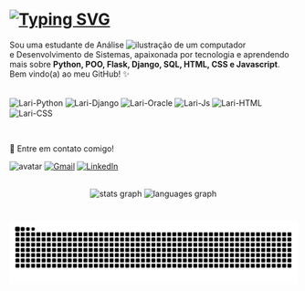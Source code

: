 <h1><a href="https://www.linkedin.com/in/lari-albuquerque/"><img src="https://readme-typing-svg.herokuapp.com?font=Space+Grotesk&weight=600&size=30&duration=2500&pause=1000&color=ee9ca7&width=435&lines=Oii!++Eu+sou+a+Larissa+%F0%9F%91%8B%F0%9F%8F%BB" alt="Typing SVG" /></a></h1>

<img src="https://media.discordapp.net/attachments/1290898251729342486/1295204830096134174/ab0be5ea-2b47-47d6-b810-d18f8edfc9fd.png?ex=670dccff&is=670c7b7f&hm=6520d51231465bdebb033c04df872418b77e6a23fcb96c210d2af1ebce7863e3&=&format=webp&quality=lossless" alt="ilustração de um computador" min-width="400px" max-width="300px" width="300px" align="right">

<p align="left"> 
  Sou uma estudante de Análise e Desenvolvimento de Sistemas, apaixonada por tecnologia e aprendendo mais sobre <strong>Python, POO, Flask, Django, SQL, HTML, CSS e Javascript</strong>.<br>
  Bem vindo(a) ao meu GitHub! ✨
</p>

<p align="left">
<div style="display: inline_block"><br>
  <img align="center" alt="Lari-Python" height="40" width="40" src="https://user-images.githubusercontent.com/25181517/183423507-c056a6f9-1ba8-4312-a350-19bcbc5a8697.png">
  <img align="center" alt="Lari-Django" height="40" width="40" src="https://github.com/marwin1991/profile-technology-icons/assets/62091613/9bf5650b-e534-4eae-8a26-8379d076f3b4">
  <img align="center" alt="Lari-Oracle" height="40" width="40" src="https://user-images.githubusercontent.com/25181517/117208736-bdedc080-adf5-11eb-912f-61c7d43705f6.png">
  <img align="center" alt="Lari-Js" height="40" width="40" src="https://user-images.githubusercontent.com/25181517/117447155-6a868a00-af3d-11eb-9cfe-245df15c9f3f.png">
  <img align="center" alt="Lari-HTML" height="40" width="40" src="https://user-images.githubusercontent.com/25181517/192158954-f88b5814-d510-4564-b285-dff7d6400dad.png">
  <img align="center" alt="Lari-CSS" height="40" width="40" src="https://user-images.githubusercontent.com/25181517/183898674-75a4a1b1-f960-4ea9-abcb-637170a00a75.png">
</div>
</p>
<br>

<p align="left">
  💌 Entre em contato comigo!
</p>


<p align="left">
  <img src="https://media.discordapp.net/attachments/1290898251729342486/1291266071118221362/Sem_nome_Emote_para_Twitch_1.png?ex=670d507d&is=670bfefd&hm=b2189a4353e2fb0fb77340c835c669d4c0ac7de70950929b8bdbf77e7df02743&=&format=webp&quality=lossless" alt="avatar" min-width="80px" max-width="80px" width="80px">
  <a href="mailto:larissa.sa.as@gmail.com" target="_blank" title="Gmail">
  <img src="https://img.shields.io/badge/-Gmail-ee9ca7?style=flat&labelColor=ee9ca7&logo=gmail&logoColor=white&link=mailto:larissa.sa.as@gmail.com" alt="Gmail"/></a>
  <a href="https://www.linkedin.com/in/lari-albuquerque/" target="_blank" title="LinkedIn">
  <img src="https://img.shields.io/badge/-Linkedin-ee9ca7?style=flat&logo=Linkedin&logoColor=white&link=https://www.linkedin.com/in/lari-albuquerque/" alt="LinkedIn"/></a>
</p>
<br>

<div align="center">
  <img src="https://github-readme-stats.vercel.app/api?username=lalbuquerques&theme=dracula&hide_border=true&include_all_commits=false&count_private=true&count_private=true" height="150" alt="stats graph"  />
  <img src="https://github-readme-stats.vercel.app/api/top-langs?username=lalbuquerques&locale=en&hide_title=false&layout=compact&card_width=320&langs_count=5&theme=dracula&hide_border=true&order=2" height="150" alt="languages graph"  />
</div>

###
<div align="center">
  <br clear="both">

<picture>
  <source media="(prefers-color-scheme: dark)" srcset="https://raw.githubusercontent.com/lalbuquerques/lalbuquerques/output/github-contribution-grid-snake-dark.svg">
  <source media="(prefers-color-scheme: light)" srcset="https://raw.githubusercontent.com/lalbuquerques/lalbuquerques/output/github-contribution-grid-snake.svg">
  <img alt="github contribution grid snake animation" src="https://raw.githubusercontent.com/lalbuquerques/lalbuquerques/output/github-contribution-grid-snake.svg">
</picture>



</div>

###
